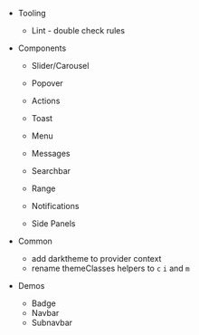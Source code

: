 - Tooling

  - Lint - double check rules

- Components

  - Slider/Carousel
  - Popover
  - Actions
  - Toast
  - Menu
  - Messages
  - Searchbar
  - Range

  - Notifications
  - Side Panels

- Common

  - add darktheme to provider context
  - rename themeClasses helpers to `c` `i` and `m`

- Demos
  - Badge
  - Navbar
  - Subnavbar
